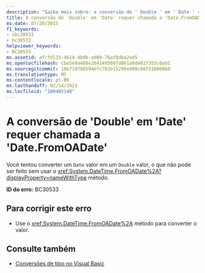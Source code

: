 ```yaml
---
description: "Saiba mais sobre: a conversão de ' Double ' em ' Date ' requer a chamada de ' Date. FromOADate '"
title: A conversão de 'Double' em 'Date' requer chamada a 'Date.FromOADate'
ms.date: 07/20/2015
f1_keywords:
- vbc30533
- bc30533
helpviewer_keywords:
- BC30533
ms.assetid: afcfd115-4614-4b0b-ad09-76af8dba2ed5
ms.openlocfilehash: cba5e9a488e2641405097d861a9de017355c0a91
ms.sourcegitcommit: 10e719780594efc781b15295e499c66f316068b8
ms.translationtype: MT
ms.contentlocale: pt-BR
ms.lasthandoff: 02/14/2021
ms.locfileid: "100485140"
---
```

# <a name="conversion-from-double-to-date-requires-calling-the-datefromoadate"></a>A conversão de 'Double' em 'Date' requer chamada a 'Date.FromOADate'

Você tentou converter um `Date` valor em um `Double` valor, o que não pode ser feito sem usar o <xref:System.DateTime.FromOADate%2A?displayProperty=nameWithType> método.  
  
 **ID do erro:** BC30533  
  
## <a name="to-correct-this-error"></a>Para corrigir este erro  
  
- Use o <xref:System.DateTime.FromOADate%2A> método para converter o valor.  
  
## <a name="see-also"></a>Consulte também

- [Conversões de tipo no Visual Basic](../programming-guide/language-features/data-types/type-conversions.md)
